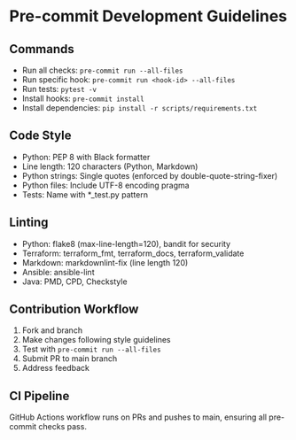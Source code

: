 # Pre-commit Development Guidelines

## Commands

- Run all checks: `pre-commit run --all-files`
- Run specific hook: `pre-commit run <hook-id> --all-files`
- Run tests: `pytest -v`
- Install hooks: `pre-commit install`
- Install dependencies: `pip install -r scripts/requirements.txt`

## Code Style

- Python: PEP 8 with Black formatter
- Line length: 120 characters (Python, Markdown)
- Python strings: Single quotes (enforced by double-quote-string-fixer)
- Python files: Include UTF-8 encoding pragma
- Tests: Name with *_test.py pattern

## Linting

- Python: flake8 (max-line-length=120), bandit for security
- Terraform: terraform_fmt, terraform_docs, terraform_validate
- Markdown: markdownlint-fix (line length 120)
- Ansible: ansible-lint
- Java: PMD, CPD, Checkstyle

## Contribution Workflow

1. Fork and branch
2. Make changes following style guidelines
3. Test with `pre-commit run --all-files`
4. Submit PR to main branch
5. Address feedback

## CI Pipeline

GitHub Actions workflow runs on PRs and pushes to main, ensuring all pre-commit checks pass.
